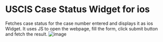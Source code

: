 # USCIS Case Status Widget for ios
Fetches case status for the case number entered and displays it as ios Widget. 
It uses JS to open the webpage, fill the form, click submit button and fetch the result. 
![image](https://user-images.githubusercontent.com/78608818/114200852-99e8ad80-9923-11eb-9e73-cb9c2461771f.png)
